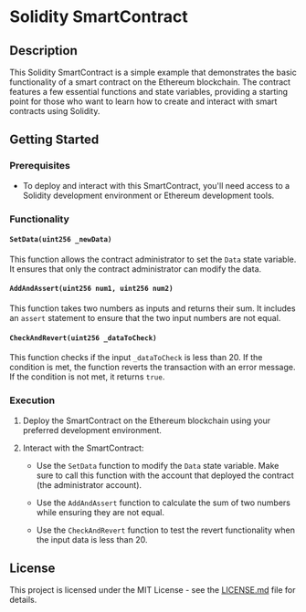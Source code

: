 # Solidity SmartContract

## Description

This Solidity SmartContract is a simple example that demonstrates the basic functionality of a smart contract on the Ethereum blockchain. The contract features a few essential functions and state variables, providing a starting point for those who want to learn how to create and interact with smart contracts using Solidity.

## Getting Started

### Prerequisites

- To deploy and interact with this SmartContract, you'll need access to a Solidity development environment or Ethereum development tools.

### Functionality

#### `SetData(uint256 _newData)`

This function allows the contract administrator to set the `Data` state variable. It ensures that only the contract administrator can modify the data.

#### `AddAndAssert(uint256 num1, uint256 num2)`

This function takes two numbers as inputs and returns their sum. It includes an `assert` statement to ensure that the two input numbers are not equal.

#### `CheckAndRevert(uint256 _dataToCheck)`

This function checks if the input `_dataToCheck` is less than 20. If the condition is met, the function reverts the transaction with an error message. If the condition is not met, it returns `true`.

### Execution

1. Deploy the SmartContract on the Ethereum blockchain using your preferred development environment.

2. Interact with the SmartContract:

   - Use the `SetData` function to modify the `Data` state variable. Make sure to call this function with the account that deployed the contract (the administrator account).

   - Use the `AddAndAssert` function to calculate the sum of two numbers while ensuring they are not equal.

   - Use the `CheckAndRevert` function to test the revert functionality when the input data is less than 20.

## License

This project is licensed under the MIT License - see the [LICENSE.md](LICENSE.md) file for details.
